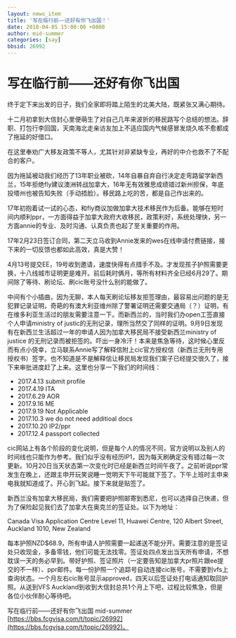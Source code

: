 ```yaml
---
layout: news_item
title: '写在临行前——还好有你飞出国！'
date: 2018-04-05 15:00:00 +0800
author: mid-summer
categories: [say]
bbsid: 26992
---
```


# 写在临行前——还好有你飞出国

终于定下来出发的日子，我们全家即将踏上陌生的北美大陆，既紧张又满心期待。

十二月初拿到大信封心里便萌生了对自己几年来波折的移民路写个总结的想法。辞职、打包行李回国，天南海北走亲访友加上不适应国内气候感冒发烧久咳不愈都成了拖延的好借口。

在这里奉劝广大移友政策不等人，尤其针对非紧缺专业，再好的中介也救不了不配合的客户。

因为拖延被动我们经历了13年职业被砍，14年自暴自弃自行决定走弯路留学新西兰，15年拒绝fly建议澳洲转战加拿大，16年无有效雅思成绩错过新州担保，年底投塔州也被告知失败（手动捂脸）。移民路上吃的苦，都是自己作出来的。

17年初抱着试一试的心态，和fly商议加做加拿大技术移民作为后备。能够在短时间内顺利ppr，一方面得益于加拿大政府大收移民，政策利好，系统处理快，另一方面annie的专业、及时沟通、认真负责也起了至关重要的作用。

17年2月23日签订合同，第二天立马收到Annie发来的wes在线申请付费链接，接下来的一切反馈也都如此高效，真是大赞！

4月13号提交EE，19号收到邀请，速度快得有点措手不及。才发现孩子护照需要更换，十八线城市证明更是难开。前后耗时俩月，等所有材料齐全已经6月29了。期间除了等待、刷论坛、刷cic账号没什么别的能做了。

中间有个小插曲，因为无聊，本人每天刷论坛移友拒签理由，最容易出问题的是无犯罪记录证明，奇葩的有澳大利亚维州除了警署证明还需要交通局（？）证明，有在维多利亚生活过的朋友需要注意一下。而新西兰的，当时我们办open工签直接个人申请ministry of justic的无刑记录，理所当然交了同样的证明。9月9日发现有在新西兰生活超过一年的申请人因为加拿大移民局不接受新西兰ministry of justice 的无刑记录而被拒签的。吓出一身冷汗！本来是焦急等待，这时候心里反而有点小侥幸，立马联系Annie写了解释信附上cic官方授权信（新西兰无刑专用授权书）签字。也不知道是不是解释信让移民局发现我们案子已经提交很久了，接下来审批进度赶了上来。这里也分享一下我们的时间线：

* 2017.4.13 submit profile
* 2017.4.19 ITA
* 2017.6.29 AOR
* 2017.9.16 ME
* 2017.9.19 Not Applicable
* 2017.10.3 we do not need additioal docs
* 2017.10.20 IP2/ppr
* 2017.12.4 passport collected

cic网站上有各个阶段的变化说明，但是每个人的情况不同，官方说明以及别人的时间线也只能作为参考。我们似乎没有经历IP1，因为每天刷确定没有错过每一次更新。10月20日当天状态第一次变化时已经是新西兰时间午夜了。之前听说ppr常发生在晚上，还跟主申开玩笑说睡一觉明天下午可能就下签了。下午上班时主申来电我就知道成了。开心到飞起。接下来就是贴签了。

新西兰没有加拿大移民局，我们需要把护照邮寄到悉尼，也可以选择自己快递，但为了保险起见我们去了加拿大在奥克兰的签证处。以下为地址：

Canada Visa Application Centre
Level 11,
Huawei Centre,
120 Albert Street,
Auckland 1010, New Zealand

每本护照NZD$68.9，所有申请人护照需要一起递送不能分开。需要注意的是签证处只收现金，多备零钱，他们可能无法找零。签证处四点发出当天所有申请，不想耽误一天的务必早到。带好护照、签证照片（一定要告知是加拿大pr照片跟ee提交的不一样）、ppr邮件。每一份护照一个追踪号自动连接cic账号，不需要到vfs上查询状态。一个月左右cic账号显示approved，四天以后签证处打电话通知取回护照。从送到VFS Auckland到收到大信封总共1个月上下吧，过程比较焦急，但是各位小伙伴耐心等待吧。

写在临行前——还好有你飞出国 mid-summer [https://bbs.fcgvisa.com/t/topic/26992](https://bbs.fcgvisa.com/t/topic/26992)。